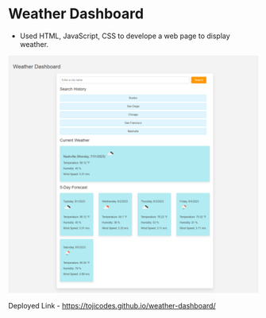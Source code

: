 # Weather Dashboard

- Used HTML, JavaScript, CSS to develope a web page to display weather.

![Screenshot](./assets/images/weather-ss.png)

Deployed Link - https://tojicodes.github.io/weather-dashboard/ 